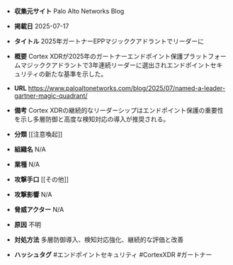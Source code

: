 - **収集元サイト**
Palo Alto Networks Blog

- **掲載日**
2025-07-17

- **タイトル**
2025年ガートナーEPPマジッククアドラントでリーダーに

- **概要**
Cortex XDRが2025年のガートナーエンドポイント保護プラットフォームマジッククアドラントで3年連続リーダーに選出されエンドポイントセキュリティの新たな基準を示した。

- **URL**
https://www.paloaltonetworks.com/blog/2025/07/named-a-leader-gartner-magic-quadrant/

- **備考**
Cortex XDRの継続的なリーダーシップはエンドポイント保護の重要性を示し多層防御と高度な検知対応の導入が推奨される。

- **分類**
[[注意喚起]]

- **組織名**
N/A

- **業種**
N/A

- **攻撃手口**
[[その他]]

- **攻撃影響**
N/A

- **脅威アクター**
N/A

- **原因**
不明

- **対処方法**
多層防御導入、検知対応強化、継続的な評価と改善

- **ハッシュタグ**
#エンドポイントセキュリティ #CortexXDR #ガートナー

